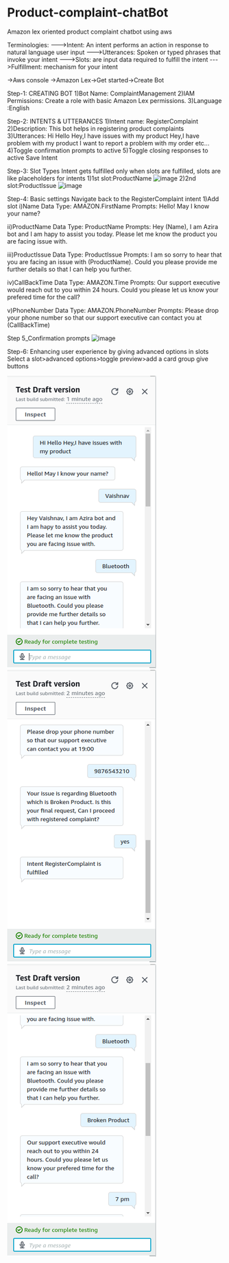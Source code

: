 # Product-complaint-chatBot

Amazon lex oriented product complaint chatbot using aws

Terminologies:
--->Intent: An intent performs an action in response to natural language user input
--->Utterances: Spoken or typed phrases that invoke your intent
--->Slots: are input data required to fulfill the intent
--->Fulfillment: mechanism for your intent


->Aws console &#8594;Amazon Lex->Get started->Create Bot

Step-1: CREATING BOT
1)Bot Name: ComplaintManagement
2)IAM Permissions: Create a role with basic Amazon Lex permissions.
3)Language :English


Step-2: INTENTS & UTTERANCES
1)Intent name: RegisterComplaint
2)Description: This bot helps in registering product complaints
3)Utterances:
Hi
Hello
Hey,I have issues with my product
Hey,I have problem with my product
I want to report a problem with my order
etc...
4)Toggle confirmation prompts to active
5)Toggle   closing responses to active
Save Intent

Step-3: Slot Types
Intent gets fulfilled only when slots are fulfilled, slots are like placeholders for intents
1)1st slot:ProductName
![image](https://github.com/user-attachments/assets/33fdc269-34c9-4430-8a30-e21a58f718af)
2)2nd slot:ProductIssue
![image](https://github.com/user-attachments/assets/d9956516-af3a-4114-96d2-04d3a391e74d)

Step-4: Basic settings
Navigate back to the RegisterComplaint intent
1)Add slot
i)Name 
Data Type: AMAZON.FirstName
Prompts: Hello! May I know your name?

ii)ProductName
Data Type: ProductName
Prompts: Hey (Name), I am Azira bot and I am hapy to assist you today. Please let me know the product you are facing issue with.

iii)ProductIssue
Data Type: ProductIssue
Prompts: I am so sorry to hear that you are facing an issue with (ProductName). Could you please provide me further details so that I can help you further.

iv)CallBackTime
Data Type: AMAZON.Time
Prompts: Our support executive would reach out to you within 24 hours. Could you please let us know your prefered time for the call?

v)PhoneNumber
Data Type: AMAZON.PhoneNumber
Prompts: Please drop your phone number so that our support executive can contact you at (CallBackTime)


Step 5_Confirmation prompts
![image](https://github.com/user-attachments/assets/f2407f76-571b-49fe-b2fb-450ecca0c348)


Step-6: Enhancing user experience by giving advanced options in slots
Select a slot>advanced options>toggle preview>add a card group
give buttons


![image](https://github.com/Vaishnav88sk/product-complaint-chatbot/blob/main/assets/Screenshot%20from%202024-11-07%2020-30-03.png)
![image](https://github.com/Vaishnav88sk/product-complaint-chatbot/blob/main/assets/Screenshot%20from%202024-11-07%2020-30-34.png)
![image](https://github.com/Vaishnav88sk/product-complaint-chatbot/blob/main/assets/Screenshot%20from%202024-11-07%2020-30-26.png)










